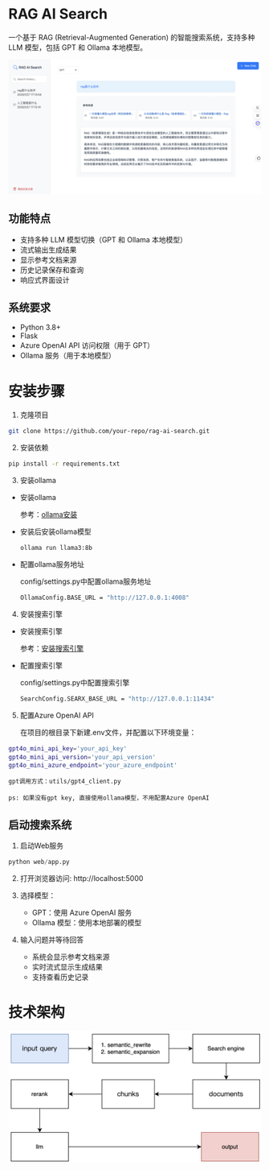 # RAG AI Search

一个基于 RAG (Retrieval-Augmented Generation) 的智能搜索系统，支持多种 LLM 模型，包括 GPT 和 Ollama 本地模型。

![alt text](./web_search.png)

## 功能特点

- 支持多种 LLM 模型切换（GPT 和 Ollama 本地模型）
- 流式输出生成结果
- 显示参考文档来源
- 历史记录保存和查询
- 响应式界面设计

## 系统要求

- Python 3.8+
- Flask
- Azure OpenAI API 访问权限（用于 GPT）
- Ollama 服务（用于本地模型）

# 安装步骤

1. 克隆项目
```bash
git clone https://github.com/your-repo/rag-ai-search.git
```

2. 安装依赖

```bash
pip install -r requirements.txt
```

3. 安装ollama

- 安装ollama

  参考：[ollama安装](documents/Install_ollama.md)

- 安装后安装ollama模型

  ```bash
  ollama run llama3:8b
  ```

- 配置ollama服务地址

  config/settings.py中配置ollama服务地址

  ```bash
  OllamaConfig.BASE_URL = "http://127.0.0.1:4008"
  ```

4. 安装搜索引擎

- 安装搜索引擎

  参考：[安装搜索引擎](documents/Install_search_engine.md)

- 配置搜索引擎

    config/settings.py中配置搜索引擎

  ```bash
  SearchConfig.SEARX_BASE_URL = "http://127.0.0.1:11434"
  ```

5. 配置Azure OpenAI API

    在项目的根目录下新建.env文件，并配置以下环境变量：

```bash
gpt4o_mini_api_key='your_api_key'
gpt4o_mini_api_version='your_api_version'
gpt4o_mini_azure_endpoint='your_azure_endpoint'
```

    gpt调用方式：utils/gpt4_client.py

    ps: 如果没有gpt key, 直接使用ollama模型，不用配置Azure OpenAI

## 启动搜索系统

1. 启动Web服务

```python
python web/app.py
```

2. 打开浏览器访问: http://localhost:5000

3. 选择模型：
   - GPT：使用 Azure OpenAI 服务
   - Ollama 模型：使用本地部署的模型

4. 输入问题并等待回答
   - 系统会显示参考文档来源
   - 实时流式显示生成结果
   - 支持查看历史记录

# 技术架构

![alt text](./architecture.png)
